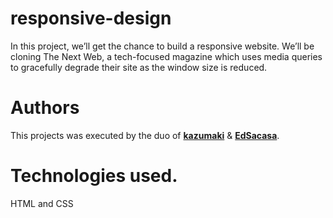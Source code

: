 # responsive-design

In this project, we’ll get the chance to build a responsive website. We’ll be cloning The Next Web, a tech-focused magazine which uses media queries to gracefully degrade their site as the window size is reduced.

# Authors
This projects was executed by the duo of [**kazumaki**](https://github.com/kazumaki) & [**EdSacasa**](https://github.com/EdSacasa).

# Technologies used.
HTML and CSS
